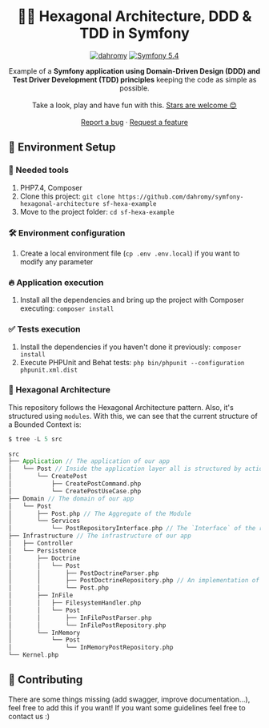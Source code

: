 <h1 align="center">
  🐘🎯 Hexagonal Architecture, DDD & TDD in Symfony
</h1>

<p align="center">
    <a href="https://github.com/dahromy"><img src="https://img.shields.io/badge/dahromy-OS-green.svg?style=flat-square" alt="dahromy"/></a>
    <a href="#"><img src="https://img.shields.io/badge/Symfony-5.4-purple.svg?style=flat-square&logo=symfony" alt="Symfony 5.4"/></a>
</p>

<p align="center">
   Example of a <strong>Symfony application using Domain-Driven Design (DDD) and <br /> 
   Test Driver Development (TDD) principles</strong> keeping the code as simple as possible.
  <br />
  <br />
  Take a look, play and have fun with this.
  <a href="https://github.com/dahromy/symfony-hexagonal-architecture/stargazers">Stars are welcome 😊</a>
  <br />
  <br />
  <a href="https://github.com/dahromy/symfony-hexagonal-architecture/issues">Report a bug</a>
  ·
  <a href="https://github.com/dahromy/symfony-hexagonal-architecture/issues">Request a feature</a>
</p>

## 🚀 Environment Setup

### 🐳 Needed tools

1. PHP7.4, Composer
2. Clone this project: `git clone https://github.com/dahromy/symfony-hexagonal-architecture sf-hexa-example`
3. Move to the project folder: `cd sf-hexa-example`

### 🛠️ Environment configuration

1. Create a local environment file (`cp .env .env.local`) if you want to modify any parameter

### 🔥 Application execution

1. Install all the dependencies and bring up the project with Composer executing: `composer install`

### ✅ Tests execution

1. Install the dependencies if you haven't done it previously: `composer install`
2. Execute PHPUnit and Behat tests: `php bin/phpunit --configuration phpunit.xml.dist`

### 🎯 Hexagonal Architecture

This repository follows the Hexagonal Architecture pattern. Also, it's structured using `modules`.
With this, we can see that the current structure of a Bounded Context is:

```scala
$ tree -L 5 src
    
src
├── Application // The application of our app
│   └── Post // Inside the application layer all is structured by actions
│       └── CreatePost
│           ├── CreatePostCommand.php
│           └── CreatePostUseCase.php
├── Domain // The domain of our app
│   └── Post
│       ├── Post.php // The Aggregate of the Module
│       └── Services
│           └── PostRepositoryInterface.php // The `Interface` of the repository is inside Domain
├── Infrastructure // The infrastructure of our app
│   ├── Controller
│   └── Persistence
│       ├── Doctrine
│       │   └── Post
│       │       ├── PostDoctrineParser.php
│       │       ├── PostDoctrineRepository.php // An implementation of the repository
│       │       └── Post.php
│       ├── InFile
│       │   ├── FilesystemHandler.php
│       │   └── Post
│       │       ├── InFilePostParser.php
│       │       └── InFilePostRepository.php
│       └── InMemory
│           └── Post
│               └── InMemoryPostRepository.php
└── Kernel.php

```

## 🤔 Contributing
There are some things missing (add swagger, improve documentation...), feel free to add this if you want! If you want
some guidelines feel free to contact us :)
